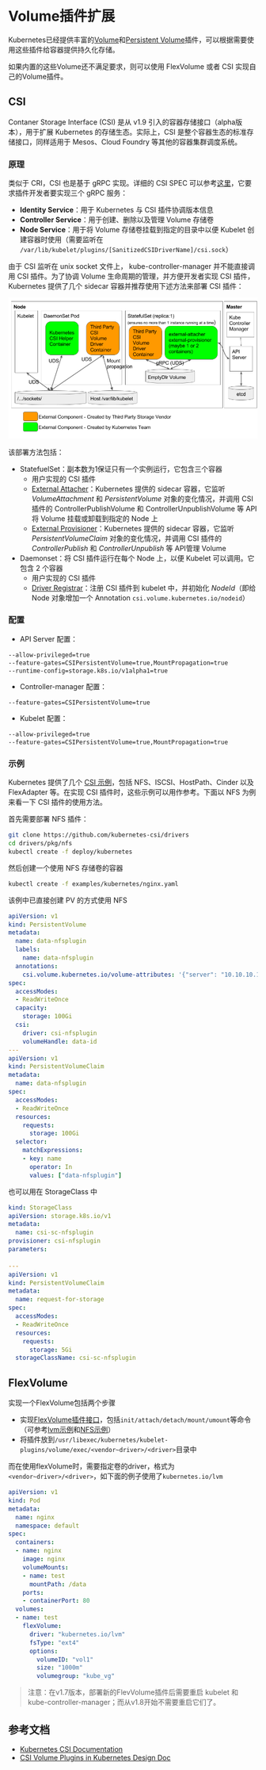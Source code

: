 # Volume插件扩展

Kubernetes已经提供丰富的[Volume](../concepts/volume.md)和[Persistent Volume](../concepts/persistent-volume.md)插件，可以根据需要使用这些插件给容器提供持久化存储。

如果内置的这些Volume还不满足要求，则可以使用 FlexVolume 或者 CSI 实现自己的Volume插件。

## CSI

Contaner Storage Interface (CSI) 是从 v1.9 引入的容器存储接口（alpha版本），用于扩展 Kubernetes 的存储生态。实际上，CSI 是整个容器生态的标准存储接口，同样适用于 Mesos、Cloud Foundry 等其他的容器集群调度系统。

### 原理

类似于 CRI，CSI 也是基于 gRPC 实现。详细的 CSI SPEC 可以参考[这里](https://github.com/container-storage-interface/spec/blob/master/spec.md)，它要求插件开发者要实现三个 gRPC 服务：

- **Identity Service**：用于 Kubernetes 与 CSI 插件协调版本信息
- **Controller Service**：用于创建、删除以及管理 Volume 存储卷
- **Node Service**：用于将 Volume 存储卷挂载到指定的目录中以便 Kubelet 创建容器时使用（需要监听在 `/var/lib/kubelet/plugins/[SanitizedCSIDriverName]/csi.sock`）

由于 CSI 监听在 unix socket 文件上， kube-controller-manager 并不能直接调用 CSI 插件。为了协调 Volume 生命周期的管理，并方便开发者实现 CSI 插件，Kubernetes 提供了几个 sidecar 容器并推荐使用下述方法来部署 CSI 插件：

![](images/container-storage-interface_diagram1.png)

该部署方法包括：

* StatefuelSet：副本数为1保证只有一个实例运行，它包含三个容器
  * 用户实现的 CSI 插件
  * [External Attacher](https://github.com/kubernetes-csi/external-attacher)：Kubernetes 提供的 sidecar 容器，它监听 *VolumeAttachment* 和 *PersistentVolume* 对象的变化情况，并调用 CSI 插件的 ControllerPublishVolume 和 ControllerUnpublishVolume 等 API 将 Volume 挂载或卸载到指定的 Node 上
  * [External Provisioner](https://github.com/kubernetes-csi/external-provisioner)：Kubernetes 提供的 sidecar 容器，它监听  *PersistentVolumeClaim* 对象的变化情况，并调用 CSI 插件的 *ControllerPublish* 和 *ControllerUnpublish* 等 API管理 Volume
* Daemonset：将 CSI 插件运行在每个 Node 上，以便 Kubelet 可以调用。它包含 2 个容器
  * 用户实现的 CSI 插件
  * [Driver Registrar](https://github.com/kubernetes-csi/driver-registrar)：注册 CSI 插件到 kubelet 中，并初始化 *NodeId*（即给 Node 对象增加一个 Annotation `csi.volume.kubernetes.io/nodeid`）

### 配置

- API Server 配置：

```
--allow-privileged=true
--feature-gates=CSIPersistentVolume=true,MountPropagation=true
--runtime-config=storage.k8s.io/v1alpha1=true
```

- Controller-manager 配置：

```
--feature-gates=CSIPersistentVolume=true
```

- Kubelet 配置：

```
--allow-privileged=true
--feature-gates=CSIPersistentVolume=true,MountPropagation=true
```

### 示例

Kubernetes 提供了几个 [CSI 示例](https://github.com/kubernetes-csi/drivers)，包括 NFS、ISCSI、HostPath、Cinder 以及 FlexAdapter 等。在实现 CSI 插件时，这些示例可以用作参考。下面以 NFS 为例来看一下 CSI 插件的使用方法。

首先需要部署 NFS 插件：

```sh
git clone https://github.com/kubernetes-csi/drivers
cd drivers/pkg/nfs
kubectl create -f deploy/kubernetes
```

然后创建一个使用 NFS 存储卷的容器

```sh
kubectl create -f examples/kubernetes/nginx.yaml
```

该例中已直接创建 PV 的方式使用 NFS

```yaml
apiVersion: v1
kind: PersistentVolume
metadata:
  name: data-nfsplugin
  labels:
    name: data-nfsplugin
  annotations:
    csi.volume.kubernetes.io/volume-attributes: '{"server": "10.10.10.10", "share": "share"}'
spec:
  accessModes:
  - ReadWriteOnce
  capacity:
    storage: 100Gi
  csi:
    driver: csi-nfsplugin
    volumeHandle: data-id
---
apiVersion: v1
kind: PersistentVolumeClaim
metadata:
  name: data-nfsplugin
spec:
  accessModes:
  - ReadWriteOnce
  resources:
    requests:
      storage: 100Gi
  selector:
    matchExpressions:
    - key: name
      operator: In
      values: ["data-nfsplugin"]
```

也可以用在 StorageClass 中

```yaml
kind: StorageClass
apiVersion: storage.k8s.io/v1
metadata:
  name: csi-sc-nfsplugin
provisioner: csi-nfsplugin
parameters:

---
apiVersion: v1
kind: PersistentVolumeClaim
metadata:
  name: request-for-storage
spec:
  accessModes:
  - ReadWriteOnce
  resources:
    requests:
      storage: 5Gi
  storageClassName: csi-sc-nfsplugin
```

## FlexVolume

实现一个FlexVolume包括两个步骤

- 实现[FlexVolume插件接口](https://github.com/kubernetes/community/blob/master/contributors/devel/flexvolume.md)，包括`init/attach/detach/mount/umount`等命令（可参考[lvm示例](https://github.com/kubernetes/kubernetes/tree/master/examples/volumes/flexvolume)和[NFS示例](https://github.com/kubernetes/kubernetes/blob/master/examples/volumes/flexvolume/nfs)）
- 将插件放到`/usr/libexec/kubernetes/kubelet-plugins/volume/exec/<vendor~driver>/<driver>`目录中

而在使用flexVolume时，需要指定卷的driver，格式为`<vendor~driver>/<driver>`，如下面的例子使用了`kubernetes.io/lvm`

```yaml
apiVersion: v1
kind: Pod
metadata:
  name: nginx
  namespace: default
spec:
  containers:
  - name: nginx
    image: nginx
    volumeMounts:
    - name: test
      mountPath: /data
    ports:
    - containerPort: 80
  volumes:
  - name: test
    flexVolume:
      driver: "kubernetes.io/lvm"
      fsType: "ext4"
      options:
        volumeID: "vol1"
        size: "1000m"
        volumegroup: "kube_vg"
```

> 注意：在v1.7版本，部署新的FlevVolume插件后需要重启 kubelet 和 kube-controller-manager；而从v1.8开始不需要重启它们了。

## 参考文档

- [Kubernetes CSI Documentation](https://kubernetes-csi.github.io/docs/Home.html)
- [CSI Volume Plugins in Kubernetes Design Doc](https://github.com/kubernetes/community/blob/master/contributors/design-proposals/storage/container-storage-interface.md#recommended-mechanism-for-deploying-csi-drivers-on-kubernetes)